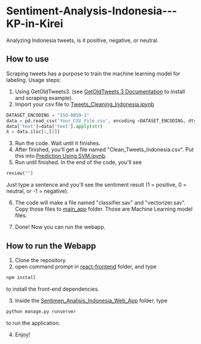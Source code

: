 # Sentiment-Analysis-Indonesia---KP-in-Kirei
Analyzing Indonesia tweets, is it positive, negative, or neutral.

## How to use
Scraping tweets has a purpose to train the machine learning model for labeling.
Usage steps:
1. Using GetOldTweets3. (see [GetOldTweets 3 Documentation](https://pypi.org/project/GetOldTweets3/) to install and scraping example).
2. Import your csv file to [Tweets_Cleaning_Indonesia.ipynb](https://github.com/RizkiPutra660/Sentiment-Analysis-Indonesia---KP-in-Kirei/blob/master/Tweets%20Cleaning%20Indonesia.ipynb) 
```python
DATASET_ENCODING = "ISO-8859-1"
data = pd.read_csv('Your_CSV_File.csv', encoding =DATASET_ENCODING, dtype={'text': "string"})
data['text']=data['text'].apply(str)
X = data.iloc[:,[2]]
```
3. Run the code. Wait until it finishes. 
4. After finished, you'll get a file named "Clean_Tweets_Indonesia.csv". Put this into [Prediction Using SVM.ipynb](https://github.com/RizkiPutra660/Sentiment-Analysis-Indonesia---KP-in-Kirei/blob/master/Training_data_dengan_Machine_Learning/Prediction%20Using%20SVM.ipynb).
5. Run until finished. In the end of the code, you'll see
  ```python
  review("")
  ```
Just type a sentence and you'll see the sentiment result (1 = positive, 0 = neutral, or -1 = negative).

6. The code will make a file named "classifier.sav" and "vectorizer.sav". Copy those files to [main_app](https://github.com/RizkiPutra660/Sentiment-Analysis-Indonesia---KP-in-Kirei/tree/master/Sentimen_Analisis_Indonesia_Web_App/main_app) folder. Those are Machine Learning model files.

7. Done! Now you can run the webapp.

## How to run the Webapp
1. Clone the repository.
2. open command prompt in [react-frontend](https://github.com/RizkiPutra660/Sentiment-Analysis-Indonesia---KP-in-Kirei/tree/master/Sentimen_Analisis_Indonesia_Web_App/react-frontend) folder, and type 
```bash
npm install
```
to install the front-end dependencies.

3. Inside the [Sentimen_Analisis_Indonesia_Web_App](https://github.com/RizkiPutra660/Sentiment-Analysis-Indonesia---KP-in-Kirei/tree/master/Sentimen_Analisis_Indonesia_Web_App) folder, type
```bash
python manage.py runserver
```
to run the application.

4. Enjoy!
